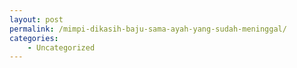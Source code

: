 ```yaml
---
layout: post
permalink: /mimpi-dikasih-baju-sama-ayah-yang-sudah-meninggal/
categories:
    - Uncategorized
---
```


